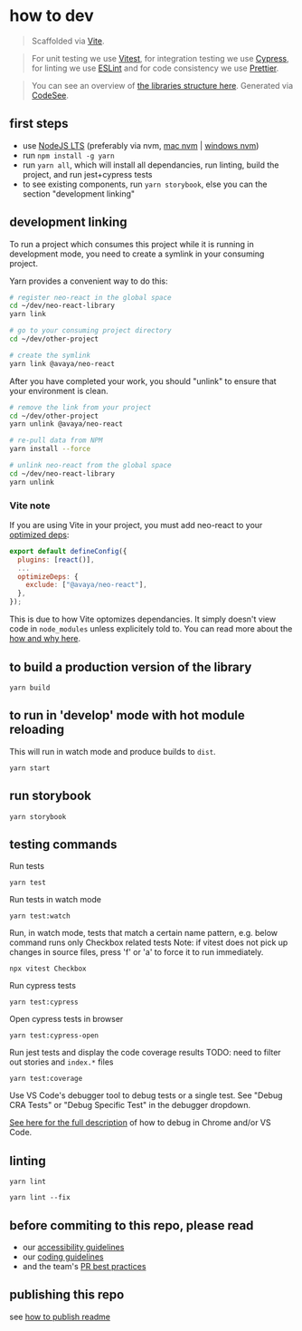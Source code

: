 # how to dev

> Scaffolded via [Vite](https://vitejs.dev/).

> For unit testing we use [Vitest](https://vitest.dev/), for integration testing we use [Cypress](https://www.cypress.io/how-it-works), for linting we use [ESLint](https://eslint.org/) and for code consistency we use [Prettier](https://prettier.io/).

> You can see an overview of [the libraries structure here](https://app.codesee.io/maps/public/fe362a60-1da7-11ed-8a0e-8356adbc562c). Generated via [CodeSee](https://www.codesee.io/).

## first steps

- use [NodeJS LTS](https://nodejs.org/) (preferably via nvm, [mac nvm](https://tecadmin.net/install-nvm-macos-with-homebrew/) | [windows nvm](https://github.com/coreybutler/nvm-windows#node-version-manager-nvm-for-windows))
- run `npm install -g yarn`
- run `yarn all`, which will install all dependancies, run linting, build the project, and run jest+cypress tests
- to see existing components, run `yarn storybook`, else you can the section "development linking"

## development linking

To run a project which consumes this project while it is running in development mode, you need to create a symlink in your consuming project.

Yarn provides a convenient way to do this:

```bash
# register neo-react in the global space
cd ~/dev/neo-react-library
yarn link

# go to your consuming project directory
cd ~/dev/other-project

# create the symlink
yarn link @avaya/neo-react
```

After you have completed your work, you should "unlink" to ensure that your environment is clean.

```bash
# remove the link from your project
cd ~/dev/other-project
yarn unlink @avaya/neo-react

# re-pull data from NPM
yarn install --force

# unlink neo-react from the global space
cd ~/dev/neo-react-library
yarn unlink
```

### Vite note

If you are using Vite in your project, you must add neo-react to your [optimized deps](https://vitejs.dev/config/dep-optimization-options.html#optimizedeps-exclude):
```javascript
export default defineConfig({
  plugins: [react()],
  ...
  optimizeDeps: {
    exclude: ["@avaya/neo-react"],
  },
});
```

This is due to how Vite optomizes dependancies. It simply doesn't view code in `node_modules` unless explicitely told to. You can read more about the [how and why here](https://vitejs.dev/guide/dep-pre-bundling.html#monorepos-and-linked-dependencies).

## to build a production version of the library

```
yarn build
```

## to run in 'develop' mode with hot module reloading

This will run in watch mode and produce builds to `dist`.

```
yarn start
```

## run storybook

```
yarn storybook
```

## testing commands

Run tests

```
yarn test
```

Run tests in watch mode

```
yarn test:watch
```

Run, in watch mode, tests that match a certain name pattern, e.g. below command runs only Checkbox related tests
Note: if vitest does not pick up changes in source files, press 'f' or 'a' to force it to run immediately.

```
npx vitest Checkbox
```

Run cypress tests

```
yarn test:cypress
```

Open cypress tests in browser

```
yarn test:cypress-open
```

Run jest tests and display the code coverage results
TODO: need to filter out stories and `index.*` files

```
yarn test:coverage
```

Use VS Code's debugger tool to debug tests or a single test. See "Debug CRA Tests" or "Debug Specific Test" in the debugger dropdown.

[See here for the full description](https://jestjs.io/docs/en/troubleshooting) of how to debug in Chrome and/or VS Code.

## linting

```
yarn lint
```

```
yarn lint --fix
```

## before commiting to this repo, please read

- our [accessibility guidelines](./accessibility-guidelines.md)
- our [coding guidelines](./coding-guidelines.md)
- and the team's [PR best practices](./pr-best-practices.md)

## publishing this repo

see [how to publish readme](./how-to-publish.md)
